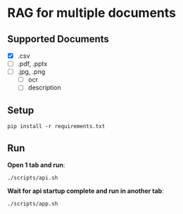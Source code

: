 # RAG for multiple documents

## Supported Documents
- [x] .csv
- [ ] .pdf, .pptx
- [ ] .jpg, .png
  - [ ] ocr
  - [ ] description

## Setup
```
pip install -r requirements.txt
```

## Run
**Open 1 tab and run**:

```
./scripts/api.sh
```

**Wait for api startup complete and run in another tab**:
```
./scripts/app.sh
```
